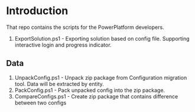 # Introduction 
That repo contains the scripts for the PowerPlatform developers.


1. ExportSolution.ps1 - Exporting solution based on config file. Supporting interactive login and progress indicator.


## Data 
1. UnpackConfig.ps1 - Unpack zip package from Configuration migration tool. Data will be extracted by entity. 
2. PackConfig.ps1 - Pack unpacked config into the zip package.
3. CompareConfigs.ps1 - Create zip package that contains difference between two configs

